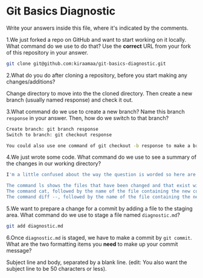 # Git Basics Diagnostic

Write your answers inside this file, where it's indicated by the comments.

1.We just forked a repo on GitHub and want to start working on it locally.
What command do we use to do that? Use the **correct** URL from your fork of
this repository in your answer.

```sh
git clone git@github.com:kiraamaa/git-basics-diagnostic.git

```

2.What do you do after cloning a repository, before you start making any
changes/additions?

Change directory to move into the the cloned directory. Then create a new branch (usually named response) and check it out.

3.What command do we use to create a new branch? Name this branch `response`
    in your answer. Then, how do we switch to that branch?

```sh
Create branch: git branch response
Switch to branch: git checkout response

You could also use one command of git checkout -b response to make a branch and check it out in sequence.
```

4.We just wrote some code. What command do we use to see a summary of the
    changes in our working directory?

```sh
I'm a little confused about the way the question is worded so here are a few answers:

The command ls shows the files that have been changed and that exist within the working directory.
The command cat, followed by the name of the file containing the new code, shows the full text transcript of the code, which you could examine to see your changes.
The command diff --, followed by the name of the file containing the new code, shows the deletions and insertions made to an existing file, and thus could be used as a summary of all changes to the code.

```

5.We want to prepare a change for a commit by adding a file to the staging
    area. What command do we use to stage a file named `diagnostic.md`?

```sh
git add diagnostic.md
```

6.Once `diagnostic.md` is staged, we have to make a commit by `git commit`.
What are the two formatting items you **need** to make up your commit message?

Subject line and body, separated by a blank line. (edit: You also want the subject line to be 50 characters or less).
